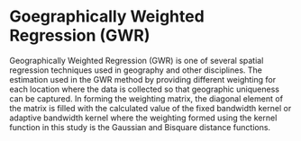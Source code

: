 # Goegraphically Weighted Regression (GWR)

Geographically Weighted Regression (GWR) is one of several spatial regression techniques used in geography and other disciplines. The estimation used in the GWR method by providing different weighting for each location where the data is collected so that geographic uniqueness can be captured. In forming the weighting matrix, the diagonal element of the matrix is filled with the calculated value of the  fixed bandwidth kernel or adaptive bandwidth kernel where the weighting formed using the kernel function in this study is the Gaussian and Bisquare distance functions.
